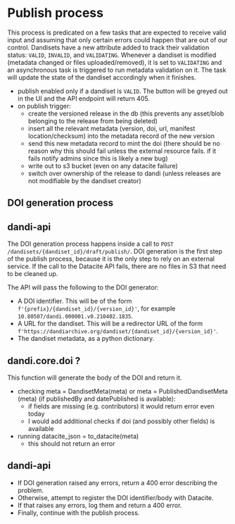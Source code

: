 # Publish process

This process is predicated on a few tasks that are expected to receive valid input and assuming that only certain errors could happen that are out of our control.
Dandisets have a new attribute added to track their validation status: `VALID`, `INVALID`, and `VALIDATING`.
Whenever a dandiset is modified (metadata changed or files uploaded/removed), it is set to `VALIDATING` and an asynchronous task is triggered to run metadata validation on it. The task will update the state of the dandiset accordingly when it finishes.

- publish enabled only if a dandiset is `VALID`. The button will be greyed out in the UI and the API endpoint will return 405.
- on publish trigger:
   - create the versioned release in the db (this prevents any asset/blob belonging to the release from being deleted)
   - insert all the relevant metadata (version, doi, url, manifest location/checksum) into the metadata record of the new version 
  - send this new metadata record to mint the doi (there should be no reason why this should fail unless the external resource fails. if it fails notify admins since this is likely a new bug)
   - write out to s3 bucket (even on any datacite failure)
   - switch over ownership of the release to dandi (unless releases are not modifiable by the dandiset creator)
   
## DOI generation process

## dandi-api

The DOI generation process happens inside a call to `POST /dandisets/{dandiset_id}/draft/publish/`.
DOI generation is the first step of the publish process, because it is the only step to rely on an external service.
If the call to the Datacite API fails, there are no files in S3 that need to be cleaned up.

The API will pass the following to the DOI generator:
* A DOI identifier. This will be of the form `f'{prefix}/{dandiset_id}/{version_id}'`, for example `10.80507/dandi.000001.v0.210402.1835`.
* A URL for the dandiset. This will be a redirector URL of the form `f'https://dandiarchive.org/dandiset/{dandiset_id}/{version_id}'`.
* The dandiset metadata, as a python dictionary.

## dandi.core.doi ?

This function will generate the body of the DOI and return it.

* checking meta = DandisetMeta(meta) or meta = PublishedDandisetMeta (meta) (if publishedBy and datePublished is available):
  * if fields are missing (e.g. contributors) it would return error even today
  * I would add additional checks if doi (and possibly other fields) is available
* running datacite_json = to_datacite(meta)
  * this should not return an error

## dandi-api

* If DOI generation raised any errors, return a 400 error describing the problem.
* Otherwise, attempt to register the DOI identifier/body with Datacite.
* If that raises any errors, log them and return a 400 error.
* Finally, continue with the publish process.
